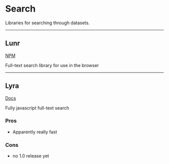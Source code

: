 # Search

Libraries for searching through datasets.

---

## Lunr

[NPM](https://www.npmjs.com/package/lunr)

Full-text search library for use in the browser

---

## Lyra

[Docs](https://docs.lyrasearch.io/)

Fully javascript full-text search

### Pros

-   Apparently really fast

### Cons

-   no 1.0 release yet
